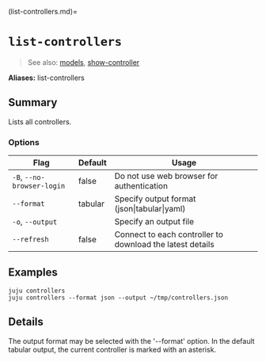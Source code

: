 (list-controllers.md)=
# `list-controllers`
> See also: [models](#models), [show-controller](#show-controller)

**Aliases:** list-controllers

## Summary
Lists all controllers.

### Options
| Flag | Default | Usage |
| --- | --- | --- |
| `-B`, `--no-browser-login` | false | Do not use web browser for authentication |
| `--format` | tabular | Specify output format (json&#x7c;tabular&#x7c;yaml) |
| `-o`, `--output` |  | Specify an output file |
| `--refresh` | false | Connect to each controller to download the latest details |

## Examples

    juju controllers
    juju controllers --format json --output ~/tmp/controllers.json



## Details
The output format may be selected with the '--format' option. In the
default tabular output, the current controller is marked with an asterisk.